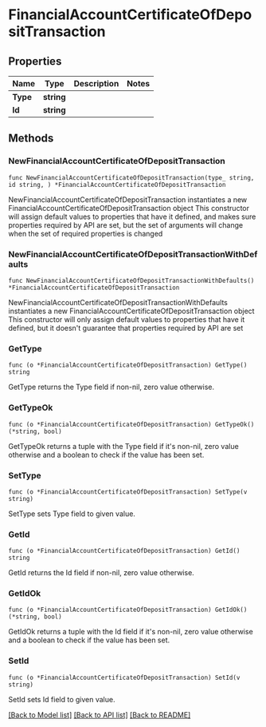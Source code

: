 # FinancialAccountCertificateOfDepositTransaction

## Properties

Name | Type | Description | Notes
------------ | ------------- | ------------- | -------------
**Type** | **string** |  | 
**Id** | **string** |  | 

## Methods

### NewFinancialAccountCertificateOfDepositTransaction

`func NewFinancialAccountCertificateOfDepositTransaction(type_ string, id string, ) *FinancialAccountCertificateOfDepositTransaction`

NewFinancialAccountCertificateOfDepositTransaction instantiates a new FinancialAccountCertificateOfDepositTransaction object
This constructor will assign default values to properties that have it defined,
and makes sure properties required by API are set, but the set of arguments
will change when the set of required properties is changed

### NewFinancialAccountCertificateOfDepositTransactionWithDefaults

`func NewFinancialAccountCertificateOfDepositTransactionWithDefaults() *FinancialAccountCertificateOfDepositTransaction`

NewFinancialAccountCertificateOfDepositTransactionWithDefaults instantiates a new FinancialAccountCertificateOfDepositTransaction object
This constructor will only assign default values to properties that have it defined,
but it doesn't guarantee that properties required by API are set

### GetType

`func (o *FinancialAccountCertificateOfDepositTransaction) GetType() string`

GetType returns the Type field if non-nil, zero value otherwise.

### GetTypeOk

`func (o *FinancialAccountCertificateOfDepositTransaction) GetTypeOk() (*string, bool)`

GetTypeOk returns a tuple with the Type field if it's non-nil, zero value otherwise
and a boolean to check if the value has been set.

### SetType

`func (o *FinancialAccountCertificateOfDepositTransaction) SetType(v string)`

SetType sets Type field to given value.


### GetId

`func (o *FinancialAccountCertificateOfDepositTransaction) GetId() string`

GetId returns the Id field if non-nil, zero value otherwise.

### GetIdOk

`func (o *FinancialAccountCertificateOfDepositTransaction) GetIdOk() (*string, bool)`

GetIdOk returns a tuple with the Id field if it's non-nil, zero value otherwise
and a boolean to check if the value has been set.

### SetId

`func (o *FinancialAccountCertificateOfDepositTransaction) SetId(v string)`

SetId sets Id field to given value.



[[Back to Model list]](../README.md#documentation-for-models) [[Back to API list]](../README.md#documentation-for-api-endpoints) [[Back to README]](../README.md)


